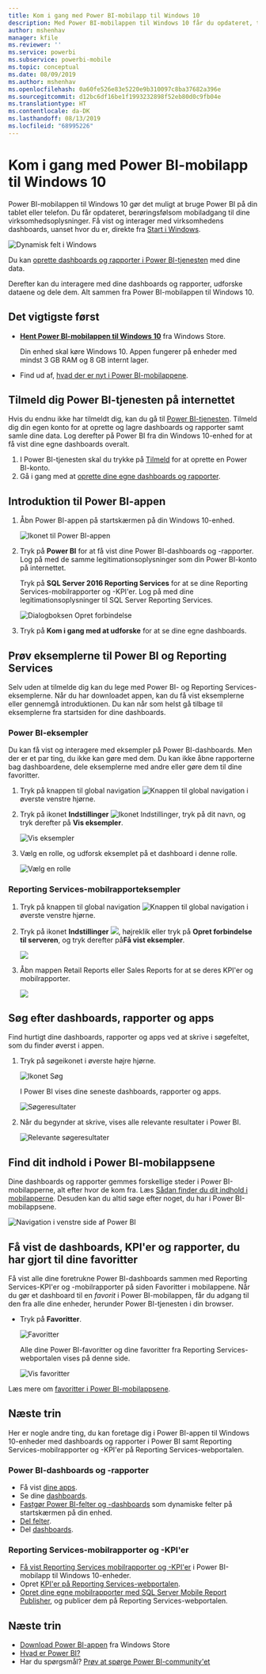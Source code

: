 ```yaml
---
title: Kom i gang med Power BI-mobilapp til Windows 10
description: Med Power BI-mobilappen til Windows 10 får du opdateret, touchaktiveret mobiladgang til virksomhedsoplysninger på din tablet eller telefon.
author: mshenhav
manager: kfile
ms.reviewer: ''
ms.service: powerbi
ms.subservice: powerbi-mobile
ms.topic: conceptual
ms.date: 08/09/2019
ms.author: mshenhav
ms.openlocfilehash: 0a60fe526e83e5220e9b310097c8ba37682a396e
ms.sourcegitcommit: d12bc6df16be1f1993232898f52eb80d0c9fb04e
ms.translationtype: HT
ms.contentlocale: da-DK
ms.lasthandoff: 08/13/2019
ms.locfileid: "68995226"
---
```

# <a name="get-started-with-the-power-bi-mobile-app-for-windows-10"></a>Kom i gang med Power BI-mobilapp til Windows 10
Power BI-mobilappen til Windows 10 gør det muligt at bruge Power BI på din tablet eller telefon. Du får opdateret, berøringsfølsom mobiladgang til dine virksomhedsoplysninger. Få vist og interager med virksomhedens dashboards, uanset hvor du er, direkte fra [Start i Windows](mobile-pin-dashboard-start-screen-windows-10-phone-app.md).

![Dynamisk felt i Windows](./media/mobile-windows-10-phone-app-get-started/pbi_win10_livetile.gif)

Du kan [oprette dashboards og rapporter i Power BI-tjenesten](../../service-get-started.md) med dine data. 

Derefter kan du interagere med dine dashboards og rapporter, udforske dataene og dele dem. Alt sammen fra Power BI-mobilappen til Windows 10.

## <a name="first-things-first"></a>Det vigtigste først
* [**Hent Power BI-mobilappen til Windows 10**](http://go.microsoft.com/fwlink/?LinkID=526478) fra Windows Store.
  
  Din enhed skal køre Windows 10. Appen fungerer på enheder med mindst 3 GB RAM og 8 GB internt lager.
   
* Find ud af, [hvad der er nyt i Power BI-mobilappene](mobile-whats-new-in-the-mobile-apps.md).

## <a name="sign-up-for-the-power-bi-service-on-the-web"></a>Tilmeld dig Power BI-tjenesten på internettet
Hvis du endnu ikke har tilmeldt dig, kan du gå til [Power BI-tjenesten](http://powerbi.com/). Tilmeld dig din egen konto for at oprette og lagre dashboards og rapporter samt samle dine data. Log derefter på Power BI fra din Windows 10-enhed for at få vist dine egne dashboards overalt.

1. I Power BI-tjenesten skal du trykke på [Tilmeld](http://go.microsoft.com/fwlink/?LinkID=513879) for at oprette en Power BI-konto.
2. Gå i gang med at [oprette dine egne dashboards og rapporter](../../service-get-started.md).

## <a name="get-started-with-the-power-bi-app"></a>Introduktion til Power BI-appen
1. Åbn Power BI-appen på startskærmen på din Windows 10-enhed.
   
   ![Ikonet til Power BI-appen](./media/mobile-windows-10-phone-app-get-started/pbi_win10ph_appiconsm.png)
2. Tryk på **Power BI** for at få vist dine Power BI-dashboards og -rapporter. Log på med de samme legitimationsoplysninger som din Power BI-konto på internettet. 
   
   Tryk på **SQL Server 2016 Reporting Services** for at se dine Reporting Services-mobilrapporter og -KPI'er. Log på med dine legitimationsoplysninger til SQL Server Reporting Services.
   
   ![Dialogboksen Opret forbindelse](./media/mobile-windows-10-phone-app-get-started/power-bi-windows-10-connect.png)
3. Tryk på **Kom i gang med at udforske** for at se dine egne dashboards.

## <a name="try-the-power-bi-and-reporting-services-samples"></a>Prøv eksemplerne til Power BI og Reporting Services
Selv uden at tilmelde dig kan du lege med Power BI- og Reporting Services-eksemplerne. Når du har downloadet appen, kan du få vist eksemplerne eller gennemgå introduktionen. Du kan når som helst gå tilbage til eksemplerne fra startsiden for dine dashboards.

### <a name="power-bi-samples"></a>Power BI-eksempler
Du kan få vist og interagere med eksempler på Power BI-dashboards. Men der er et par ting, du ikke kan gøre med dem. Du kan ikke åbne rapporterne bag dashboardene, dele eksemplerne med andre eller gøre dem til dine favoritter.

1. Tryk på knappen til global navigation ![Knappen til global navigation](././media/mobile-windows-10-phone-app-get-started/power-bi-windows-10-navigation-icon.png) i øverste venstre hjørne.
2. Tryk på ikonet **Indstillinger** ![Ikonet Indstillinger](./media/mobile-windows-10-phone-app-get-started/power-bi-win10-settings-icon.png), tryk på dit navn, og tryk derefter på **Vis eksempler**.
   
   ![Vis eksempler](./media/mobile-windows-10-phone-app-get-started/power-bi-win10-view-samples.png)
3. Vælg en rolle, og udforsk eksemplet på et dashboard i denne rolle.  
   
   ![Vælg en rolle](./media/mobile-windows-10-phone-app-get-started/power-bi-win10-samples.png)

### <a name="reporting-services-mobile-report-samples"></a>Reporting Services-mobilrapporteksempler
1. Tryk på knappen til global navigation ![Knappen til global navigation](././media/mobile-windows-10-phone-app-get-started/power-bi-windows-10-navigation-icon.png) i øverste venstre hjørne.
2. Tryk på ikonet **Indstillinger** ![](./media/mobile-windows-10-phone-app-get-started/power-bi-win10-settings-icon.png), højreklik eller tryk på **Opret forbindelse til serveren**, og tryk derefter på**Få vist eksempler**.
   
   ![](media/mobile-windows-10-phone-app-get-started/power-bi-win10-connect-ssrs-samples.png)
3. Åbn mappen Retail Reports eller Sales Reports for at se deres KPI'er og mobilrapporter.
   
   ![](media/mobile-windows-10-phone-app-get-started/power-bi-win10-ssrs-sample-kpis.png)

## <a name="search-for-dashboards-reports-and-apps"></a>Søg efter dashboards, rapporter og apps
Find hurtigt dine dashboards, rapporter og apps ved at skrive i søgefeltet, som du finder øverst i appen.

1. Tryk på søgeikonet i øverste højre hjørne.
   
   ![Ikonet Søg](./media/mobile-windows-10-phone-app-get-started/pbi_win10ph_searchbarbrdr.png)
   
   I Power BI vises dine seneste dashboards, rapporter og apps.
   
   ![Søgeresultater](./media/mobile-windows-10-phone-app-get-started/pbi_win10_searchrecent.png)
2. Når du begynder at skrive, vises alle relevante resultater i Power BI.
   
   ![Relevante søgeresultater](./media/mobile-windows-10-phone-app-get-started/pbi_win10_search_m.png)

## <a name="find-your-content-in-the-power-bi-mobile-apps"></a>Find dit indhold i Power BI-mobilappsene
Dine dashboards og rapporter gemmes forskellige steder i Power BI-mobilapperne, alt efter hvor de kom fra. Læs [Sådan finder du dit indhold i mobilapperne](mobile-apps-quickstart-view-dashboard-report.md). Desuden kan du altid søge efter noget, du har i Power BI-mobilappsene. 

![Navigation i venstre side af Power BI](./media/mobile-windows-10-phone-app-get-started/power-bi-win10-left-nav.png)

## <a name="view-your-favorite-dashboards-kpis-and-reports"></a>Få vist de dashboards, KPI'er og rapporter, du har gjort til dine favoritter
Få vist alle dine foretrukne Power BI-dashboards sammen med Reporting Services-KPI'er og -mobilrapporter på siden Favoritter i mobilappene. Når du gør et dashboard til en *favorit* i Power BI-mobilappen, får du adgang til den fra alle dine enheder, herunder Power BI-tjenesten i din browser. 

* Tryk på **Favoritter**.
  
   ![Favoritter](./media/mobile-windows-10-phone-app-get-started/power-bi-win10-favorite-menu.png)
  
   Alle dine Power BI-favoritter og dine favoritter fra Reporting Services-webportalen vises på denne side.
  
   ![Vis favoritter](./media/mobile-windows-10-phone-app-get-started/power-bi-win10-favorites.png)

Læs mere om [favoritter i Power BI-mobilappsene](mobile-apps-favorites.md).

## <a name="next-steps"></a>Næste trin
Her er nogle andre ting, du kan foretage dig i Power BI-appen til Windows 10-enheder med dashboards og rapporter i Power BI samt Reporting Services-mobilrapporter og -KPI'er på Reporting Services-webportalen.

### <a name="power-bi-dashboards-and-reports"></a>Power BI-dashboards og -rapporter
* Få vist [dine apps](../../service-create-distribute-apps.md).
* Se dine [dashboards](mobile-apps-view-dashboard.md).
* [Fastgør Power BI-felter og -dashboards](mobile-pin-dashboard-start-screen-windows-10-phone-app.md) som dynamiske felter på startskærmen på din enhed.
* [Del felter](mobile-windows-10-phone-app-get-started.md).
* Del [dashboards](mobile-share-dashboard-from-the-mobile-apps.md).

### <a name="reporting-services-mobile-reports-and-kpis"></a>Reporting Services-mobilrapporter og -KPI'er
* [Få vist Reporting Services mobilrapporter og -KPI'er](mobile-app-windows-10-ssrs-kpis-mobile-reports.md) i Power BI-mobilapp til Windows 10-enheder.
* Opret [KPI'er på Reporting Services-webportalen](https://msdn.microsoft.com/library/mt683632.aspx).
* [Opret dine egne mobilrapporter med SQL Server Mobile Report Publisher](https://msdn.microsoft.com/library/mt652547.aspx), og publicer dem på Reporting Services-webportalen.

## <a name="next-steps"></a>Næste trin
* [Download Power BI-appen](http://go.microsoft.com/fwlink/?LinkID=526478) fra Windows Store  
* [Hvad er Power BI?](../../power-bi-overview.md)
* Har du spørgsmål? [Prøv at spørge Power BI-community'et](http://community.powerbi.com/)

